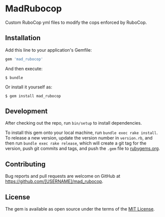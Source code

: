 # MadRubocop

Custom RuboCop yml files to modify the cops enforced by RuboCop.

## Installation

Add this line to your application's Gemfile:

```ruby
gem 'mad_rubocop'
```

And then execute:

    $ bundle

Or install it yourself as:

    $ gem install mad_rubocop


## Development

After checking out the repo, run `bin/setup` to install dependencies.

To install this gem onto your local machine, run `bundle exec rake install`. To release a new version, update the version number in `version.rb`, and then run `bundle exec rake release`, which will create a git tag for the version, push git commits and tags, and push the `.gem` file to [rubygems.org](https://rubygems.org).

## Contributing

Bug reports and pull requests are welcome on GitHub at https://github.com/[USERNAME]/mad_rubocop.


## License

The gem is available as open source under the terms of the [MIT License](http://opensource.org/licenses/MIT).

